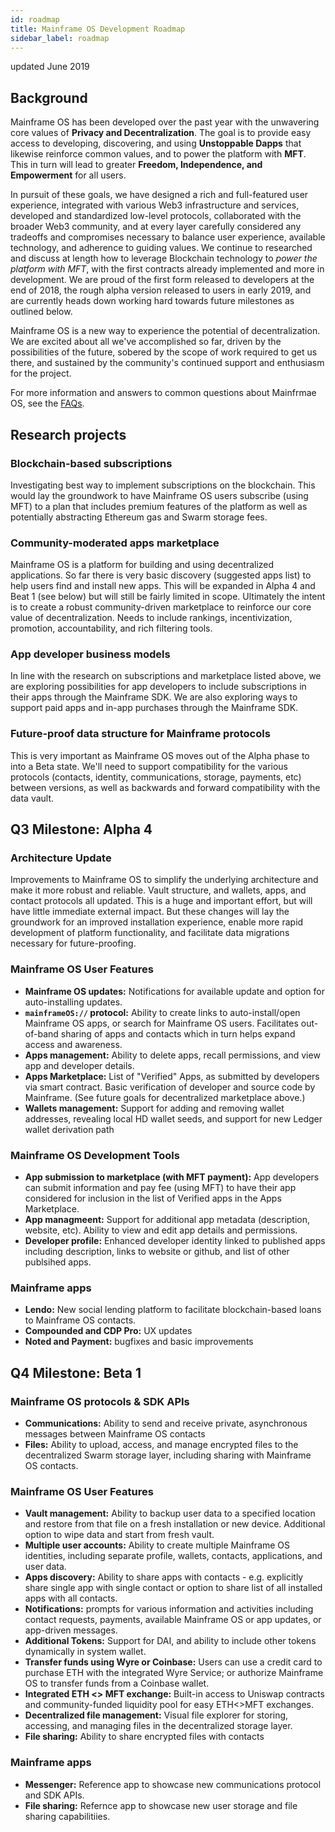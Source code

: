 ```yaml
---
id: roadmap
title: Mainframe OS Development Roadmap
sidebar_label: roadmap
---
```


updated June 2019

## Background
Mainframe OS has been developed over the past year with the unwavering core values of **Privacy and Decentralization**.
The goal is to provide easy access to developing, discovering, and using **Unstoppable Dapps** that likewise reinforce common values,
and to power the platform with **MFT**. This in turn will lead to greater **Freedom, Independence, and Empowerment** for all users.

In pursuit of these goals, we have designed a rich and full-featured user experience,
integrated with various Web3 infrastructure and services, developed and standardized low-level protocols,
collaborated with the broader Web3 community, and at every layer carefully considered any tradeoffs and
compromises necessary to balance user experience, available technology, and adherence to guiding values.
We continue to researched and discuss at length how to leverage Blockchain technology to _power the platform with MFT_,
with the first contracts already implemented and more in development.
We are proud of the first form released to developers at the end of 2018, the rough alpha version released to users
in early 2019, and are currently heads down working hard towards future milestones as outlined below.

Mainframe OS is a new way to experience the potential of decentralization.
We are excited about all we've accomplished so far,
driven by the possibilities of the future,
sobered by the scope of work required to get us there,
and sustained by the community's continued support and enthusiasm for the project.

For more information and answers to common questions about Mainfrmae OS, see the [FAQs](https://docs.mainframeos.com/docs/faq).


## Research projects

### Blockchain-based subscriptions
Investigating best way to implement subscriptions on the blockchain.
This would lay the groundwork to have Mainframe OS users subscribe (using MFT)
to a plan that includes premium features of the platform as well as potentially
abstracting Ethereum gas and Swarm storage fees.

### Community-moderated apps marketplace
Mainframe OS is a platform for building and using decentralized applications. So far there
is very basic discovery (suggested apps list) to help users find and install new apps.
This will be expanded in Alpha 4 and Beat 1 (see below) but will still be fairly limited in scope.
Ultimately the intent is to create a robust community-driven marketplace to reinforce our
core value of decentralization. Needs to include rankings, incentivization, promotion, accountability,
and rich filtering tools.

### App developer business models
In line with the research on subscriptions and marketplace listed above, we are exploring
possibilities for app developers to include subscriptions in their apps through the Mainframe SDK.
We are also exploring ways to support paid apps and in-app purchases through the Mainframe SDK.

### Future-proof data structure for Mainframe protocols
This is very important as Mainframe OS moves out of the Alpha phase to into a Beta state.
We'll need to support compatibility for the various protocols (contacts, identity, communications,
storage, payments, etc) between versions, as well as backwards and forward compatibility
with the data vault.

## Q3 Milestone: Alpha 4

### Architecture Update
Improvements to Mainframe OS to simplify the underlying architecture and make it more robust and reliable.
Vault structure, and wallets, apps, and contact protocols all updated. This is a huge and important effort,
but will have little immediate external impact. But these changes will lay the groundwork for an
improved installation experience, enable more rapid development of platform functionality,
and facilitate data migrations necessary for future-proofing.

### Mainframe OS User Features

- **Mainframe OS updates:** Notifications for available update and option for auto-installing updates.
- **`mainframeOS://` protocol:** Ability to create links to auto-install/open
Mainframe OS apps, or search for Mainframe OS users. Facilitates out-of-band sharing of apps and contacts which
in turn helps expand access and awareness.
- **Apps management:** Ability to delete apps, recall permissions, and view app and developer details.
- **Apps Marketplace:** List of "Verified" Apps, as submitted by developers via smart contract. Basic verification of
developer and source code by Mainframe. (See future goals for decentralized marketplace above.)
- **Wallets management:** Support for adding and removing wallet addresses, revealing local HD wallet seeds,
and support for new Ledger wallet derivation path

### Mainframe OS Development Tools

- **App submission to marketplace (with MFT payment):** App developers can submit information and pay fee (using MFT)
to have their app considered for inclusion in the list of Verified apps in the Apps Marketplace.
- **App managmeent:** Support for additional app metadata (description, website, etc). Ability to
view and edit app details and permissions.
- **Developer profile:** Enhanced developer identity linked to published apps including description, links to website or github,
and list of other publsihed apps.

### Mainframe apps

- **Lendo:** New social lending platform to facilitate blockchain-based loans to Mainframe OS contacts.
- **Compounded and CDP Pro:** UX updates
- **Noted and Payment:** bugfixes and basic improvements


## Q4 Milestone: Beta 1

### Mainframe OS protocols & SDK APIs

- **Communications:** Ability to send and receive private, asynchronous messages between Mainframe OS contacts
- **Files:** Ability to upload, access, and manage encrypted files to the decentralized Swarm storage layer,
including sharing with Mainframe OS contacts.

### Mainframe OS User Features

- **Vault management:** Ability to backup user data to a specified location and restore from
that file on a fresh installation or new device. Additional option to wipe data and start from fresh vault.
- **Multiple user accounts:** Ability to create multiple Mainframe OS identities, including
separate profile, wallets, contacts, applications, and user data.
- **Apps discovery:** Ability to share apps with contacts - e.g. explicitly share single app
with single contact or option to share list of all installed apps with all contacts.
- **Notifications:** prompts for various information and activities including contact requests, payments,
available Mainframe OS or app updates, or app-driven messages.
- **Additional Tokens:** Support for DAI, and ability to include other tokens dynamically in system wallet.
- **Transfer funds using Wyre or Coinbase:** Users can use a credit card to purchase ETH with the integrated Wyre Service;
or authorize Mainframe OS to transfer funds from a Coinbase wallet.
- **Integrated ETH <> MFT exchange:** Built-in access to Uniswap contracts and community-funded liquidity pool for easy ETH<>MFT exchanges.
- **Decentralized file management:** Visual file explorer for storing, accessing, and managing files in the decentralized storage layer.
- **File sharing:** Ability to share encrypted files with contacts

### Mainframe apps

- **Messenger:** Reference app to showcase new communications protocol and SDK APIs.
- **File sharing:** Refernce app to showcase new user storage and file sharing capabilitiies.
